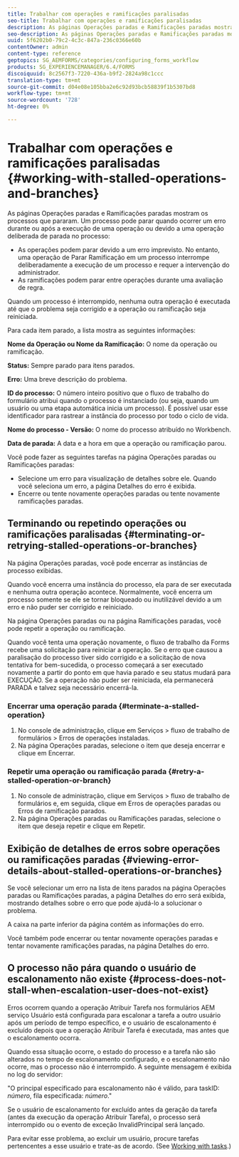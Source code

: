 ```yaml
---
title: Trabalhar com operações e ramificações paralisadas
seo-title: Trabalhar com operações e ramificações paralisadas
description: As páginas Operações paradas e Ramificações paradas mostram os processos que pararam.
seo-description: As páginas Operações paradas e Ramificações paradas mostram os processos que pararam.
uuid: 5f6202b0-79c2-4c3c-847a-236c0366e60b
contentOwner: admin
content-type: reference
geptopics: SG_AEMFORMS/categories/configuring_forms_workflow
products: SG_EXPERIENCEMANAGER/6.4/FORMS
discoiquuid: 8c2567f3-7220-436a-b9f2-2824a98c1ccc
translation-type: tm+mt
source-git-commit: d04e08e105bba2e6c92d93bcb58839f1b5307bd8
workflow-type: tm+mt
source-wordcount: '728'
ht-degree: 0%

---
```



# Trabalhar com operações e ramificações paralisadas {#working-with-stalled-operations-and-branches}

As páginas Operações paradas e Ramificações paradas mostram os processos que pararam. Um processo pode parar quando ocorrer um erro durante ou após a execução de uma operação ou devido a uma operação deliberada de parada no processo:

* As operações podem parar devido a um erro imprevisto. No entanto, uma operação de Parar Ramificação em um processo interrompe deliberadamente a execução de um processo e requer a intervenção do administrador.
* As ramificações podem parar entre operações durante uma avaliação de regra.

Quando um processo é interrompido, nenhuma outra operação é executada até que o problema seja corrigido e a operação ou ramificação seja reiniciada.

Para cada item parado, a lista mostra as seguintes informações:

**Nome da Operação ou Nome da Ramificação:** O nome da operação ou ramificação.

**Status:** Sempre parado para itens parados.

**Erro:** Uma breve descrição do problema.

**ID do processo:** O número inteiro positivo que o fluxo de trabalho do formulário atribui quando o processo é instanciado (ou seja, quando um usuário ou uma etapa automática inicia um processo). É possível usar esse identificador para rastrear a instância do processo por todo o ciclo de vida.

**Nome do processo - Versão:** O nome do processo atribuído no Workbench.

**Data de parada:** A data e a hora em que a operação ou ramificação parou.

Você pode fazer as seguintes tarefas na página Operações paradas ou Ramificações paradas:

* Selecione um erro para visualização de detalhes sobre ele. Quando você seleciona um erro, a página Detalhes do erro é exibida.
* Encerre ou tente novamente operações paradas ou tente novamente ramificações paradas.

## Terminando ou repetindo operações ou ramificações paralisadas {#terminating-or-retrying-stalled-operations-or-branches}

Na página Operações paradas, você pode encerrar as instâncias de processo exibidas.

Quando você encerra uma instância do processo, ela para de ser executada e nenhuma outra operação acontece. Normalmente, você encerra um processo somente se ele se tornar bloqueado ou inutilizável devido a um erro e não puder ser corrigido e reiniciado.

Na página Operações paradas ou na página Ramificações paradas, você pode repetir a operação ou ramificação.

Quando você tenta uma operação novamente, o fluxo de trabalho da Forms recebe uma solicitação para reiniciar a operação. Se o erro que causou a paralisação do processo tiver sido corrigido e a solicitação de nova tentativa for bem-sucedida, o processo começará a ser executado novamente a partir do ponto em que havia parado e seu status mudará para EXECUÇÃO. Se a operação não puder ser reiniciada, ela permanecerá PARADA e talvez seja necessário encerrá-la.

### Encerrar uma operação parada {#terminate-a-stalled-operation}

1. No console de administração, clique em Serviços > fluxo de trabalho de formulários > Erros de operações instaladas.
1. Na página Operações paradas, selecione o item que deseja encerrar e clique em Encerrar.

### Repetir uma operação ou ramificação parada {#retry-a-stalled-operation-or-branch}

1. No console de administração, clique em Serviços > fluxo de trabalho de formulários e, em seguida, clique em Erros de operações paradas ou Erros de ramificação parados.
1. Na página Operações paradas ou Ramificações paradas, selecione o item que deseja repetir e clique em Repetir.

## Exibição de detalhes de erros sobre operações ou ramificações paradas {#viewing-error-details-about-stalled-operations-or-branches}

Se você selecionar um erro na lista de itens parados na página Operações paradas ou Ramificações paradas, a página Detalhes do erro será exibida, mostrando detalhes sobre o erro que pode ajudá-lo a solucionar o problema.

A caixa na parte inferior da página contém as informações do erro.

Você também pode encerrar ou tentar novamente operações paradas e tentar novamente ramificações paradas, na página Detalhes do erro.

## O processo não pára quando o usuário de escalonamento não existe {#process-does-not-stall-when-escalation-user-does-not-exist}

Erros ocorrem quando a operação Atribuir Tarefa nos formulários AEM serviço Usuário está configurada para escalonar a tarefa a outro usuário após um período de tempo específico, e o usuário de escalonamento é excluído depois que a operação Atribuir Tarefa é executada, mas antes que o escalonamento ocorra.

Quando essa situação ocorre, o estado do processo e a tarefa não são alterados no tempo de escalonamento configurado, e o escalonamento não ocorre, mas o processo não é interrompido. A seguinte mensagem é exibida no log do servidor:

&quot;O principal especificado para escalonamento não é válido, para taskID: *número*, fila especificada: *número*.&quot;

Se o usuário de escalonamento for excluído antes da geração da tarefa (antes da execução da operação Atribuir Tarefa), o processo será interrompido ou o evento de exceção InvalidPrincipal será lançado.

Para evitar esse problema, ao excluir um usuário, procure tarefas pertencentes a esse usuário e trate-as de acordo. (See [Working with tasks](/help/forms/using/admin-help/tasks.md#working-with-tasks).)
